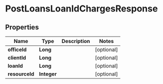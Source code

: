 
# PostLoansLoanIdChargesResponse

## Properties
Name | Type | Description | Notes
------------ | ------------- | ------------- | -------------
**officeId** | **Long** |  |  [optional]
**clientId** | **Long** |  |  [optional]
**loanId** | **Long** |  |  [optional]
**resourceId** | **Integer** |  |  [optional]



